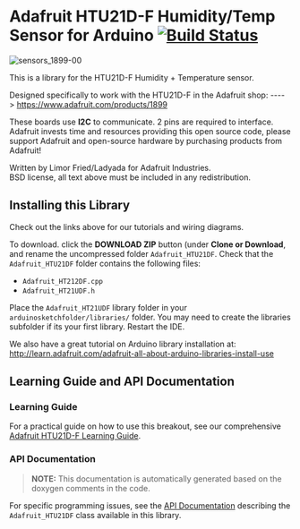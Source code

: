 # Adafruit HTU21D-F Humidity/Temp Sensor for Arduino [![Build Status](https://travis-ci.org/adafruit/Adafruit_HTU21DF_Library.svg?branch=master)](https://travis-ci.org/adafruit/Adafruit_HTU21DF_Library)

![sensors_1899-00](https://user-images.githubusercontent.com/181073/46350691-b53d1880-c655-11e8-8415-452aec129b44.jpg)

This is a library for the HTU21D-F Humidity + Temperature sensor.

Designed specifically to work with the HTU21D-F in the Adafruit shop:
  ----> https://www.adafruit.com/products/1899

These boards use **I2C** to communicate. 2 pins are required to interface.
Adafruit invests time and resources providing this open source code,
please support Adafruit and open-source hardware by purchasing
products from Adafruit!

Written by Limor Fried/Ladyada for Adafruit Industries.  
BSD license, all text above must be included in any redistribution.

## Installing this Library

Check out the links above for our tutorials and wiring diagrams.

To download. click the **DOWNLOAD ZIP** button (under **Clone or Download**, and rename
the uncompressed folder `Adafruit_HTU21DF`.  Check that the `Adafruit_HTU21DF` folder
contains the following files:

- `Adafruit_HT212DF.cpp`
- `Adafruit_HT21UDF.h`

Place the `Adafruit_HT21UDF` library folder in your `arduinosketchfolder/libraries/` folder. 
You may need to create the libraries subfolder if its your first library. Restart the IDE.

We also have a great tutorial on Arduino library installation at:
http://learn.adafruit.com/adafruit-all-about-arduino-libraries-install-use

## Learning Guide and API Documentation

### Learning Guide

For a practical guide on how to use this breakout, see our comprehensive [Adafruit HTU21D-F Learning Guide](https://learn.adafruit.com/adafruit-htu21d-f-temperature-humidity-sensor/overview).

### API Documentation

> **NOTE:** This documentation is automatically generated based on the doxygen comments in the code.

For specific programming issues, see the [API Documentation](http://adafruit.github.io/Adafruit_HTU21DF_Library/html/class_adafruit___h_t_u21_d_f.html) describing the `Adafruit_HTU21DF` class available in this library.
